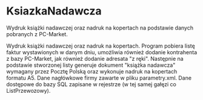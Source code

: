# KsiazkaNadawcza
Wydruk książki nadawczej oraz nadruk na kopertach na podstawie danych pobranych z PC-Market.


Wydruk książki nadawczej oraz nadruk na kopertach.
Program pobiera listę faktur wystawionych w danym dniu, umożliwia również dodanie kontrahenta z bazy PC-Market, jak również dodanie adresata "z ręki". Następnie na podstawie stworzonej listy generuje dokument "książka nadawcza" wymagany przez Pocztę Polską oraz wykonuje nadruk na kopertach formatu A5. Dane nagłówkowe firmy zawarte w pliku parametry.xml. Dane dostępowe do bazy SQL zapisane w rejestrze (w tej samej gałęzi co ListPrzewozowy).
